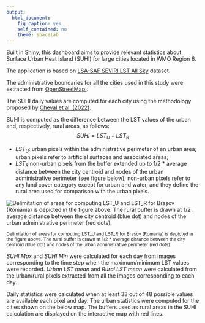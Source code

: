 ```yaml
---
output: 
  html_document: 
    fig_caption: yes
    self_contained: no
    theme: spacelab
---
```


<script src="https://cdnjs.cloudflare.com/ajax/libs/mathjax/2.7.5/MathJax.js?config=TeX-AMS_CHTML.js"></script>

Built in [Shiny](https://shiny.rstudio.com/), this dashboard aims to provide relevant  statistics about  Surface Urban Heat Island (SUHI) for large cities located in WMO Region 6.

The application is based on [LSA-SAF SEVIRI LST All Sky](https://landsaf.ipma.pt/en/products/land-surface-temperature/mlstas/) dataset.

The administrative boundaries for all the cities used in this study were extracted from [OpenStreetMap.](https://wiki.openstreetmap.org/wiki/Tag:boundary%3Dadministrative#10_admin_level_values_for_specific_countries).

The SUHI daily values are computed for each city using the methodology proposed by [Cheval et al. (2022)](https://www.sciencedirect.com/science/article/pii/S2212095521002868).

SUHI is computed as the difference between the LST values of the urban and, respectively, rural areas, as follows: $$SUHI = LST_U - LST_R$$

-   $LST_U$: urban pixels within the administrative perimeter of an urban area; urban pixels refer to artificial surfaces and associated areas;
-   $LST_R$ non-urban pixels from the buffer extended up to 1/2 \* average distance between the city centroid and nodes of the urban administrative perimeter (see figure below); non-urban pixels refer to any land cover category except for urban and water, and they define the rural area used for comparison with the urban pixels.

![Delimitation of areas for computing LST_U and LST_R for Brașov (Romania) is depicted in the figure above. The rural buffer is drawn at 1/2 . average distance between the city centroid (blue dot) and nodes of the urban administrative perimeter (red dots).](https://ars.els-cdn.com/content/image/1-s2.0-S2212095521002868-gr3.jpg) <br>
<p><sup>Delimitation of areas for computing LST_U and LST_R for Brașov (Romania) is depicted in the figure above. The rural buffer is drawn at 1/2 * average distance between the city centroid (blue dot) and nodes of the urban administrative perimeter (red dots).</sup></p>

*SUHI Max* and *SUHI Min* were calculated for each day from images corresponding to the time step when the maximum/minimum LST values were recorded. *Urban LST mean* and *Rural LST mean* were calculated from the urban/rural pixels extracted from all the images corresponding to each day.

Daily statistics were calculated when at least 38 out of 48 possible values are available each pixel and day. The urban statistics were computed for the cities shown on the below map. 
The buffers used as rural areas in the SUHI calculation are displayed on the interactive map with red lines.


